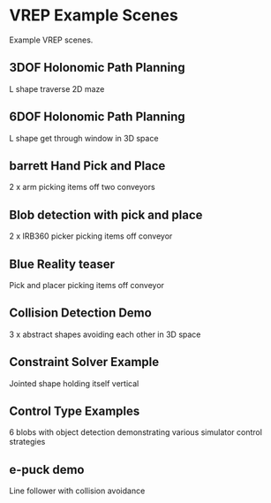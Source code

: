# VREP Example Scenes

Example VREP scenes.


## 3DOF Holonomic Path Planning

L shape traverse 2D maze


## 6DOF Holonomic Path Planning

L shape get through window in 3D space


## barrett Hand Pick and Place

2 x arm picking items off two conveyors


## Blob detection with pick and place

2 x IRB360 picker picking items off conveyor


## Blue Reality teaser

Pick and placer picking items off conveyor


## Collision Detection Demo

3 x abstract shapes avoiding each other in 3D space

## Constraint Solver Example

Jointed shape holding itself vertical

## Control Type Examples

6 blobs with object detection demonstrating various simulator control strategies

## e-puck demo

Line follower with collision avoidance








